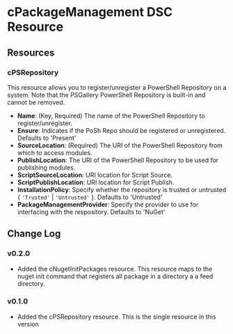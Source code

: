# cPackageManagement DSC Resource

## Resources

### cPSRepository

This resource allows you to register/unregister a PowerShell Repository on a system.  Note that the PSGallery PowerShell Repository is built-in and cannot be removed.
* **Name**: (Key, Required) The name of the PowerShell Repository to register/unregister.
* **Ensure**: Indicates if the PoSh Repo should be registered or unregistered. Defaults to 'Present'
* **SourceLocation**: (Required) The URI of the PowerShell Repository from which to access modules.
* **PublishLocation**: The URI of the PowerShell Repository to be used for publishing modules.
* **ScriptSourceLocation**: URI location for Script Source.
* **ScriptPublishLocation**: URI location for Script Publish.
* **InstallationPolicy**: Specify whether the repository is trusted or untrusted { `'Trusted'` | `'Untrusted'` }.  Defaults to 'Untrusted'
* **PackageManagementProvider**: Specify the provider to use for interfacing with the respository.  Defaults to 'NuGet'

## Change Log

### v0.2.0
* Added the cNugetInitPackages resource.  This resource maps to the nuget init command that registers all package in a directory a a feed directory.

### v0.1.0
* Added the cPSRepository resource.  This is the single resource in this version

